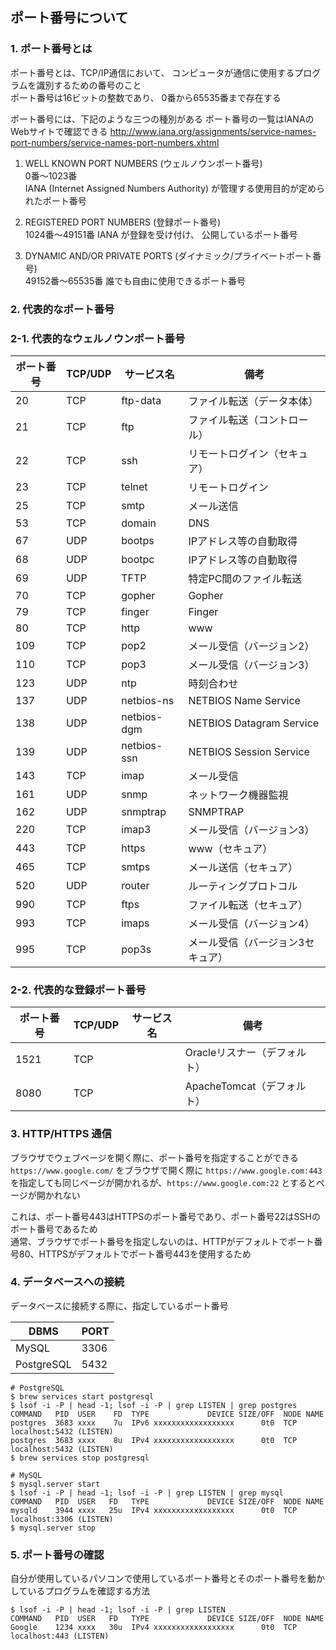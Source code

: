 ## ポート番号について

### 1. ポート番号とは
ポート番号とは、TCP/IP通信において、 コンピュータが通信に使用するプログラムを識別するための番号のこと  
ポート番号は16ビットの整数であり、 0番から65535番まで存在する  

ポート番号には、下記のような三つの種別がある
ポート番号の一覧はIANAのWebサイトで確認できる
http://www.iana.org/assignments/service-names-port-numbers/service-names-port-numbers.xhtml

1. WELL KNOWN PORT NUMBERS (ウェルノウンポート番号)  
0番～1023番  
IANA (Internet Assigned Numbers Authority) が管理する使用目的が定められたポート番号

2. REGISTERED PORT NUMBERS (登録ポート番号)  
1024番～49151番
IANA が登録を受け付け、 公開しているポート番号
3. DYNAMIC AND/OR PRIVATE PORTS (ダイナミック/プライベートポート番号)  
49152番～65535番
誰でも自由に使用できるポート番号

### 2. 代表的なポート番号

### 2-1. 代表的なウェルノウンポート番号
ポート番号 | TCP/UDP | サービス名 | 備考
-- | -- | -- | --
20 | TCP | ftp-data | ファイル転送（データ本体）
21 | TCP | ftp | ファイル転送（コントロール）
22 | TCP | ssh | リモートログイン（セキュア）
23 | TCP | telnet | リモートログイン
25 | TCP | smtp | メール送信
53 | TCP | domain | DNS
67 | UDP | bootps | IPアドレス等の自動取得
68 | UDP | bootpc | IPアドレス等の自動取得
69 | UDP | TFTP | 特定PC間のファイル転送
70 | TCP | gopher | Gopher
79 | TCP | finger | Finger
80 | TCP | http | www
109 | TCP | pop2 | メール受信（バージョン2）
110 | TCP | pop3 | メール受信（バージョン3）
123 | UDP | ntp | 時刻合わせ
137 | UDP | netbios-ns | NETBIOS Name Service
138 | UDP | netbios-dgm | NETBIOS Datagram Service
139 | UDP | netbios-ssn | NETBIOS Session Service
143 | TCP | imap | メール受信
161 | UDP | snmp | ネットワーク機器監視
162 | UDP | snmptrap | SNMPTRAP
220 | TCP | imap3 | メール受信（バージョン3）
443 | TCP | https | www（セキュア）
465 | TCP | smtps | メール送信（セキュア）
520 | UDP | router | ルーティングプロトコル
990 | TCP | ftps | ファイル転送（セキュア）
993 | TCP | imaps | メール受信（バージョン4）
995 | TCP | pop3s | メール受信（バージョン3セキュア）

### 2-2. 代表的な登録ポート番号
ポート番号 | TCP/UDP | サービス名 | 備考
-- | -- | -- | --
1521 | TCP |   | Oracleリスナー（デフォルト）
8080 | TCP |   | ApacheTomcat（デフォルト）

### 3. HTTP/HTTPS 通信
ブラウザでウェブページを開く際に、ポート番号を指定することができる  
`https://www.google.com/` をブラウザで開く際に `https://www.google.com:443` を指定しても同じページが開かれるが、`https://www.google.com:22` とするとページが開かれない

これは、ポート番号443はHTTPSのポート番号であり、ポート番号22はSSHのポート番号であるため  
通常、ブラウザでポート番号を指定しないのは、HTTPがデフォルトでポート番号80、HTTPSがデフォルトでポート番号443を使用するため  

### 4. データベースへの接続
データベースに接続する際に、指定しているポート番号  

| DBMS       | PORT |
| ---------- | ---- |
| MySQL      | 3306 |
| PostgreSQL | 5432 |

```console
# PostgreSQL
$ brew services start postgresql
$ lsof -i -P | head -1; lsof -i -P | grep LISTEN | grep postgres
COMMAND   PID  USER    FD  TYPE             DEVICE SIZE/OFF  NODE NAME
postgres  3683 xxxx    7u  IPv6 xxxxxxxxxxxxxxxxxx      0t0  TCP localhost:5432 (LISTEN)
postgres  3683 xxxx    8u  IPv4 xxxxxxxxxxxxxxxxxx      0t0  TCP localhost:5432 (LISTEN)
$ brew services stop postgresql

# MySQL
$ mysql.server start
$ lsof -i -P | head -1; lsof -i -P | grep LISTEN | grep mysql
COMMAND   PID  USER   FD   TYPE             DEVICE SIZE/OFF  NODE NAME
mysqld    3944 xxxx   25u  IPv4 xxxxxxxxxxxxxxxxxx      0t0  TCP localhost:3306 (LISTEN)
$ mysql.server stop
```

### 5. ポート番号の確認
自分が使用しているパソコンで使用しているポート番号とそのポート番号を動かしているプログラムを確認する方法

```console
$ lsof -i -P | head -1; lsof -i -P | grep LISTEN
COMMAND   PID  USER   FD   TYPE             DEVICE SIZE/OFF  NODE NAME
Google    1234 xxxx   30u  IPv4 xxxxxxxxxxxxxxxxxx      0t0  TCP localhost:443 (LISTEN)
```
